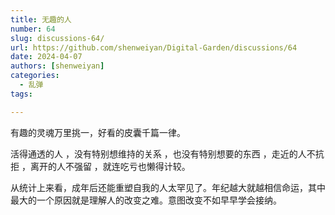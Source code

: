 ```yaml
---
title: 无趣的人
number: 64
slug: discussions-64/
url: https://github.com/shenweiyan/Digital-Garden/discussions/64
date: 2024-04-07
authors: [shenweiyan]
categories: 
  - 乱弹
tags: 

---
```


有趣的灵魂万里挑一，好看的皮囊千篇一律。

<!-- more -->

活得通透的人 ，没有特别想维持的关系 ，也没有特别想要的东西 ，走近的人不抗拒 ，离开的人不强留 ，就连吃亏也懒得计较。

从统计上来看，成年后还能重塑自我的人太罕见了。年纪越大就越相信命运，其中最大的一个原因就是理解人的改变之难。意图改变不如早早学会接纳。

<script src="https://giscus.app/client.js"
	data-repo="shenweiyan/Digital-Garden"
	data-repo-id="R_kgDOKgxWlg"
	data-mapping="number"
	data-term="64"
	data-reactions-enabled="1"
	data-emit-metadata="0"
	data-input-position="bottom"
	data-theme="light"
	data-lang="zh-CN"
	crossorigin="anonymous"
	async>
</script>
